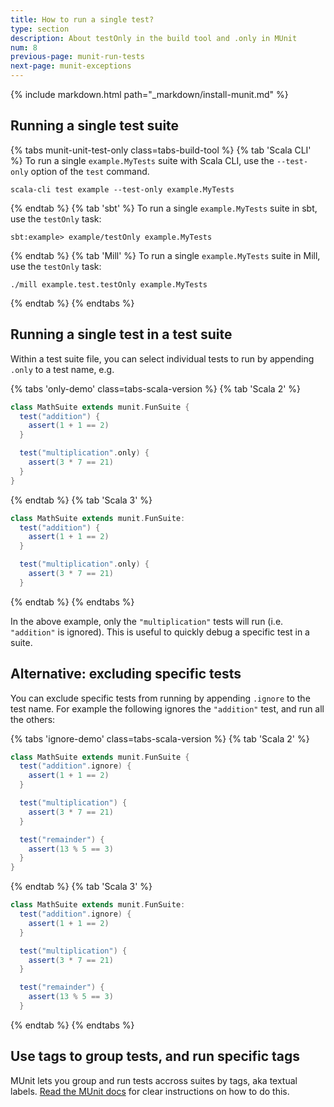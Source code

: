 ```yaml
---
title: How to run a single test?
type: section
description: About testOnly in the build tool and .only in MUnit
num: 8
previous-page: munit-run-tests
next-page: munit-exceptions
---
```


{% include markdown.html path="_markdown/install-munit.md" %}

## Running a single test suite

{% tabs munit-unit-test-only class=tabs-build-tool %}
{% tab 'Scala CLI' %}
To run a single `example.MyTests` suite with Scala CLI, use the `--test-only` option of the `test` command.
```
scala-cli test example --test-only example.MyTests
```

{% endtab %}
{% tab 'sbt' %}
To run a single `example.MyTests` suite in sbt, use the `testOnly` task:
```
sbt:example> example/testOnly example.MyTests
```
{% endtab %}
{% tab 'Mill' %}
To run a single `example.MyTests` suite in Mill, use the `testOnly` task:
```
./mill example.test.testOnly example.MyTests
```
{% endtab %}
{% endtabs %}

## Running a single test in a test suite

Within a test suite file, you can select individual tests to run by appending `.only` to a test name, e.g.

{% tabs 'only-demo' class=tabs-scala-version %}
{% tab 'Scala 2' %}
```scala
class MathSuite extends munit.FunSuite {
  test("addition") {
    assert(1 + 1 == 2)
  }

  test("multiplication".only) {
    assert(3 * 7 == 21)
  }
}
```
{% endtab %}
{% tab 'Scala 3' %}
```scala
class MathSuite extends munit.FunSuite:
  test("addition") {
    assert(1 + 1 == 2)
  }

  test("multiplication".only) {
    assert(3 * 7 == 21)
  }
```
{% endtab %}
{% endtabs %}

In the above example, only the `"multiplication"` tests will run (i.e. `"addition"` is ignored).
This is useful to quickly debug a specific test in a suite.

## Alternative: excluding specific tests

You can exclude specific tests from running by appending `.ignore` to the test name.
For example the following ignores the `"addition"` test, and run all the others:

{% tabs 'ignore-demo' class=tabs-scala-version %}
{% tab 'Scala 2' %}
```scala
class MathSuite extends munit.FunSuite {
  test("addition".ignore) {
    assert(1 + 1 == 2)
  }

  test("multiplication") {
    assert(3 * 7 == 21)
  }

  test("remainder") {
    assert(13 % 5 == 3)
  }
}
```
{% endtab %}
{% tab 'Scala 3' %}
```scala
class MathSuite extends munit.FunSuite:
  test("addition".ignore) {
    assert(1 + 1 == 2)
  }

  test("multiplication") {
    assert(3 * 7 == 21)
  }

  test("remainder") {
    assert(13 % 5 == 3)
  }
```
{% endtab %}
{% endtabs %}

## Use tags to group tests, and run specific tags

MUnit lets you group and run tests accross suites by tags, aka textual labels.
[Read the MUnit docs][munit-tags] for clear instructions on how to do this.

[munit-tags]: https://scalameta.org/munit/docs/filtering.html#include-and-exclude-tests-based-on-tags
